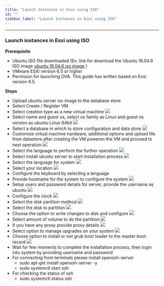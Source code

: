 ```yaml
---
title: "Launch Instances in Esxi using ISO"
id: ""
sidebar_label: "Launch Instances in Esxi using ISO"
---
```

---

### Launch instances in Esxi using ISO 
 **Prerequisite**
 - Ubuntu ISO file downloaded (Ex: link for download the Ubuntu 16.04.6 ISO image
  [ubuntu 16.04.6 iso image](http://releases.ubuntu.com/16.04/ubuntu-16.04.6-server-amd64.iso)
  )
 - VMware ESXi version 6.5 or higher
 - Permision for launching OVA.
 This guide has written based on Exsi version 6.5.
 
 **Steps**
 
- Upload ubuntu server iso image to the database store
- Select Create / Register VM 
- Select creation type as a new virtual machine
    [![](/learn/assets/wme-setup/vm-creation-by-using-iso-image/selecting-vm-creation-type.png)](/learn/assets/wme-setup/vm-creation-by-using-iso-image/selecting-vm-creation-type.png)
- Select name and guest os, select os family as Linux and guest os version as ubuntu Linux 64bit
	[![](/learn/assets/wme-setup/vm-creation-by-using-iso-image/selecting-the-name-and-guest-os.png)](/learn/assets/wme-setup/vm-creation-by-using-iso-image/selecting-the-name-and-guest-os.png)
- Select a database in which to store configuration and data store
    [![](/learn/assets/wme-setup/vm-creation-by-using-iso-image/selecting-the-database.png)](/learn/assets/wme-setup/vm-creation-by-using-iso-image/selecting-the-database.png)
- Customize virtual machine hardware, additional options and upload file from datastore.after creating the VM poweron the VM and proceed to next operation
    [![](/learn/assets/wme-setup/vm-creation-by-using-iso-image/customize-settings.png)](/learn/assets/wme-setup/vm-creation-by-using-iso-image/customize-settings.png)
- Select the language to perform the further operation
    [![](/learn/assets/wme-setup/vm-creation-by-using-iso-image/selecting-language-for-process.png)](/learn/assets/wme-setup/selecting-language-for-process.png)
- Select install ubuntu server to start installation process
    [![](/learn/assets/wme-setup/vm-creation-by-using-iso-image/ubuntu-server-installation.png)](/learn/assets/wme-setup/ubuntu-server-installation.png)
- Select the language for system
    [![](/learn/assets/wme-setup/vm-creation-by-using-iso-image/selecting-the-language-for-system.png)](/learn/assets/wme-setup/selecting-the-language-for-system.png)
- Select your location
    [![](/learn/assets/wme-setup/vm-creation-by-using-iso-image/selecting-location.png)](/learn/assets/wme-setup/selecting-location.png)
- Configure the keyboard by selecting a language
- Provide hostname for the system to configure the system
    [![](/learn/assets/wme-setup/vm-creation-by-using-iso-image/selecting-the-host-name.png)](/learn/assets/wme-setup/selecting-the-host-name.png)
- Setup users and password details for server, provide the username as ubuntu
    [![](/learn/assets/wme-setup/vm-creation-by-using-iso-image/username-and-password-setup.png)](/learn/assets/wme-setup/username-and-password-setup.png)
- Configure the clock
    [![](/learn/assets/wme-setup/vm-creation-by-using-iso-image/configuring-the-clock.png)](/learn/assets/wme-setup/configuring-the-clock.png)
- Select the disk partition method
    [![](/learn/assets/wme-setup/vm-creation-by-using-iso-image/disk-partition-method.png)](/learn/assets/wme-setup/disk-partition-method.png)
- Select the disk to partition
    [![](/learn/assets/wme-setup/vm-creation-by-using-iso-image/selecting-disk-to-partition.png)](/learn/assets/wme-setup/selecting-disk-to-partition.png)
- Choose the option to write changes to disk and configure
    [![](/learn/assets/wme-setup/vm-creation-by-using-iso-image/selecting-option-for-writting-changes-to-disk.png)](/learn/assets/wme-setup/selecting-option-for-writting-changes-to-disk.png)
- Select amount of volume to do the partition
    [![](/learn/assets/wme-setup/vm-creation-by-using-iso-image/selecting-volume-size-for-partition.png)](/learn/assets/wme-setup/selecting-volume-size-for-partition.png)
- If you have any proxy provide proxy details
	[![](/learn/assets/wme-setup/vm-creation-by-using-iso-image/proxy-information.png)](/learn/assets/wme-setup/proxy-information.png)
- Select option to manage upgrades on your system
    [![](/learn/assets/wme-setup/vm-creation-by-using-iso-image/managing-upgrades.png)](/learn/assets/wme-setup/managing-upgrades.png)
- Choose option to install or not grub boot loader to the master boot record
    [![](/learn/assets/wme-setup/vm-creation-by-using-iso-image/installing-grub-loader.png)](/learn/assets/wme-setup/installing-grub-loader.png)
- Wait for few moments to complete the installation process, then login into system by providing username and password
- For connecting from terminals please install openssh-server
  - sudo apt-get install openssh-server -y
  - sudo systemctl start ssh
- For checking the status of ssh 
  - sudo systemctl status ssh


